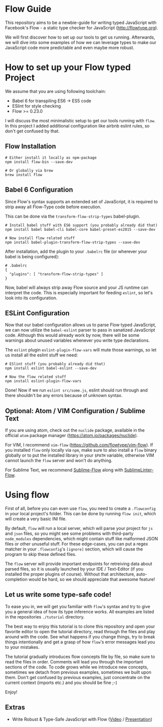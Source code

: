 # Flow Guide 

This repository aims to be a newbie-guide for writing typed JavaScript with
Facebook's Flow - a static type checker for JavaScript (http://flowtype.org).

We will first discover how to set up our tools to get us running. Afterwards, we
will dive into some examples of how we can leverage types to make our JavaScript
code more predictable and even maybe more robust.

# How to set up your Flow typed Project

We assume that you are using following toolchain:

* Babel 6 for transpiling ES6 -> ES5 code
* ESlint for style checking
* Flow >= 0.23.0

I will discuss the most minimalistic setup to get our tools running with `flow`.
In this project I added additional configuration like airbnb eslint rules, so
don't get confused by that.

## Flow Installation

```
# Either install it locally as npm-package
npm install flow-bin --save-dev

# Or globally via brew
brew install flow
```

## Babel 6 Configuration

Since Flow's syntax supports an extended set of JavaScript, it is required to
strip away all Flow-Type code before execution.

This can be done via the `transform-flow-strip-types` babel-plugin.

```
# Install babel stuff with ES6 support (you probably already did that)
npm install babel babel-cli babel-core babel-preset-es2015 --save-dev

# Now install flow related stuff 
npm install babel-plugin-transform-flow-strip-types --save-dev
```

After installation, add the plugin to your `.babelrc` file (or wherever your
babel is being configured):

```
# .babelrc
{
  "plugins": [ "transform-flow-strip-types" ]
}
```

Now, babel will always strip away Flow source and your JS runtime can interpret
the code. This is especially important for feeding `eslint`, so let's look into
its configuration.

## ESLint Configuration

Now that our babel configuration allows us to parse Flow typed JavaScript, we
can now utilize the `babel-eslint` parser to pass in sanatized JavaScript code.
Although this would already work by now, there will be some warnings about
unused variables whenever you write type declarations.

The `eslint` plugin `eslint-plugin-flow-vars` will mute those warnings, so let
us install all the eslint stuff we need:

```
# ESlint stuff (you probably already did that)
npm install eslint babel-eslint --save-dev

# Now the flow related stuff
npm install eslint-plugin-flow-vars
```

Done! Now if we run `eslint src/some.js`, eslint should run through and there
shouldn't be any errors because of unknown syntax.

## Optional: Atom / VIM Configuration / Sublime Text

If you are using atom, check out the `nuclide` package, available in the
official `atom` package manager (https://atom.io/packages/nuclide).

For VIM, I recommend `vim-flow` (https://github.com/flowtype/vim-flow).
If you installed `flow` only locally via `npm`, make sure to also install a
`flow` binary globally or to put the installed library in your `$PATH` variable,
otherwise VIM cannot launch the `flow` server and won't do anything.

For Sublime Text, we recommend [Sublime-Flow](https://github.com/73rhodes/Sublime-Flow) along with [SublimeLinter-Flow](https://github.com/SublimeLinter/SublimeLinter-flow).

# Using flow

First of all, before you can even use `flow`, you need to create a `.flowconfig`
in your local project's folder. This can be done by running `flow init`, which
will create a very basic INI file.

By default, `flow` will run a local server, which will parse your project for
`js` and `json` files, so you might see some problems with third-party
`node_modules` dependencies, which might contain stuff like malformed JSON files
or other unuseful stuff. For these edge-cases, you can put a regex matcher in
your `.flowconfig`'s `[ignore]` section, which will cause the program to skip
these defined files.

The `flow` server will provide important endpoints for retreiving data about
parsed files, so it is usually launched by your IDE / Text-Editor (if you installed
the proper plugins of course). Without that architecture, auto-completion would
be hard, so we should appreciate that awesome feature!

## Let us write some type-safe code! 

To ease you in, we will get you familiar with `flow`'s syntax and try to give
you a general idea of how its type inference works. All examples are listed in
the repositories `./tutorial` directory.

The best way to enjoy this tutorial is to clone this repository and open your
favorite editor to open the tutorial directory, read through the files and play
around with the code. See what happens if you change things, try to break things
intentionally and get a grasp of how `flow`'s error messages lead you to your
mistakes.

The tutorial gradually introduces flow concepts file by file, so make sure to
read the files in order. Comments will lead you through the important sections
of the code. To code grows while we introduce new concepts, sometimes we detach
from previous examples, sometimes we built upon them. Don't get confused by
previous examples, just concentrate on the current context (imports etc.) and
you should be fine ;-)

Enjoy!

## Extras 

* Write Robust & Type-Safe JavaScript with Flow
  ([Video](https://www.youtube.com/watch?v=R_B9KgUxPls) / [Presentation](https://speakerdeck.com/ryyppy/write-robust-and-type-safe-javascript-with-flow))
